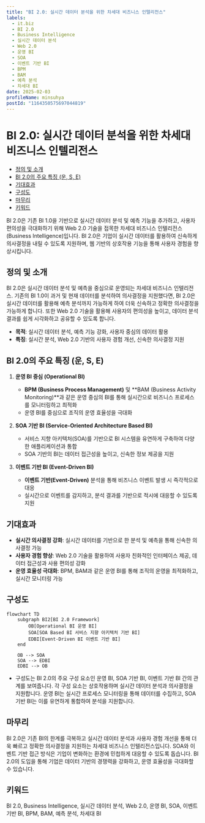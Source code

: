 ```yaml
---
title: "BI 2.0: 실시간 데이터 분석을 위한 차세대 비즈니스 인텔리전스"
labels:
  - it.biz
  - BI 2.0
  - Business Intelligence
  - 실시간 데이터 분석
  - Web 2.0
  - 운영 BI
  - SOA
  - 이벤트 기반 BI
  - BPM
  - BAM
  - 예측 분석
  - 차세대 BI
date: 2025-02-03
profileName: minsuhya
postId: "1164350575697044819"
---
```


# BI 2.0: 실시간 데이터 분석을 위한 차세대 비즈니스 인텔리전스

<!-- mtoc-start -->

- [정의 및 소개](#정의-및-소개)
- [BI 2.0의 주요 특징 (운, S, E)](#bi-20의-주요-특징-운-s-e)
- [기대효과](#기대효과)
- [구성도](#구성도)
- [마무리](#마무리)
- [키워드](#키워드)

<!-- mtoc-end -->

BI 2.0은 기존 BI 1.0을 기반으로 실시간 데이터 분석 및 예측 기능을 추가하고, 사용자 편의성을 극대화하기 위해 Web 2.0 기술을 접목한 차세대 비즈니스 인텔리전스(Business Intelligence)입니다. BI 2.0은 기업이 실시간 데이터를 활용하여 신속하게 의사결정을 내릴 수 있도록 지원하며, 웹 기반의 상호작용 기능을 통해 사용자 경험을 향상시킵니다.

## 정의 및 소개

BI 2.0은 실시간 데이터 분석 및 예측을 중심으로 운영되는 차세대 비즈니스 인텔리전스. 기존의 BI 1.0이 과거 및 현재 데이터를 분석하여 의사결정을 지원했다면, BI 2.0은 실시간 데이터를 활용해 예측 분석까지 가능하게 하여 더욱 신속하고 정확한 의사결정을 가능하게 합니다. 또한 Web 2.0 기술을 활용해 사용자의 편의성을 높이고, 데이터 분석 결과를 쉽게 시각화하고 공유할 수 있도록 합니다.

- **목적**: 실시간 데이터 분석, 예측 기능 강화, 사용자 중심의 데이터 활용
- **특징**: 실시간 분석, Web 2.0 기반의 사용자 경험 개선, 신속한 의사결정 지원

## BI 2.0의 주요 특징 (운, S, E)

1. **운영 BI 중심 (Operational BI)**

   - **BPM (Business Process Management)** 및 **BAM (Business Activity Monitoring)**과 같은 운영 중심의 BI를 통해 실시간으로 비즈니스 프로세스를 모니터링하고 최적화
   - 운영 BI를 중심으로 조직의 운영 효율성을 극대화

2. **SOA 기반 BI (Service-Oriented Architecture Based BI)**

   - 서비스 지향 아키텍처(SOA)를 기반으로 BI 시스템을 유연하게 구축하여 다양한 애플리케이션과 통합
   - SOA 기반의 BI는 데이터 접근성을 높이고, 신속한 정보 제공을 지원

3. **이벤트 기반 BI (Event-Driven BI)**
   - **이벤트 기반(Event-Driven)** 분석을 통해 비즈니스 이벤트 발생 시 즉각적으로 대응
   - 실시간으로 이벤트를 감지하고, 분석 결과를 기반으로 적시에 대응할 수 있도록 지원

## 기대효과

- **실시간 의사결정 강화**: 실시간 데이터를 기반으로 한 분석 및 예측을 통해 신속한 의사결정 가능
- **사용자 경험 향상**: Web 2.0 기술을 활용하여 사용자 친화적인 인터페이스 제공, 데이터 접근성과 사용 편의성 강화
- **운영 효율성 극대화**: BPM, BAM과 같은 운영 BI를 통해 조직의 운영을 최적화하고, 실시간 모니터링 가능

## 구성도

```mermaid
flowchart TD
    subgraph BI2[BI 2.0 Framework]
        OB[Operational BI 운영 BI]
        SOA[SOA Based BI 서비스 지향 아키텍처 기반 BI]
        EDBI[Event-Driven BI 이벤트 기반 BI]
    end

    OB --> SOA
    SOA --> EDBI
    EDBI --> OB
```

- 구성도는 BI 2.0의 주요 구성 요소인 운영 BI, SOA 기반 BI, 이벤트 기반 BI 간의 관계를 보여줍니다. 각 구성 요소는 상호작용하며 실시간 데이터 분석과 의사결정을 지원합니다. 운영 BI는 실시간 프로세스 모니터링을 통해 데이터를 수집하고, SOA 기반 BI는 이를 유연하게 통합하여 분석을 지원합니다.

## 마무리

BI 2.0은 기존 BI의 한계를 극복하고 실시간 데이터 분석과 사용자 경험 개선을 통해 더욱 빠르고 정확한 의사결정을 지원하는 차세대 비즈니스 인텔리전스입니다. SOA와 이벤트 기반 접근 방식은 기업이 변화하는 환경에 민첩하게 대응할 수 있도록 돕습니다. BI 2.0의 도입을 통해 기업은 데이터 기반의 경쟁력을 강화하고, 운영 효율성을 극대화할 수 있습니다.

## 키워드

BI 2.0, Business Intelligence, 실시간 데이터 분석, Web 2.0, 운영 BI, SOA, 이벤트 기반 BI, BPM, BAM, 예측 분석, 차세대 BI